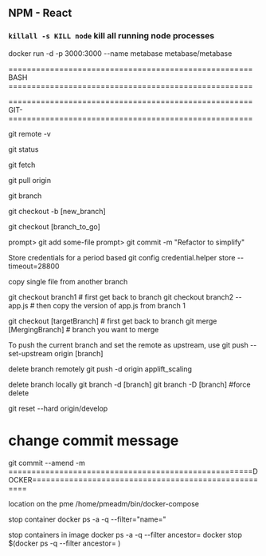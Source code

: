 
## NPM - React

### `killall -s KILL node` kill all running node processes




docker run -d -p 3000:3000 --name metabase metabase/metabase

===================================================== BASH =====================================================



===================================================== GIT- =====================================================

git remote -v

git status

git fetch

git pull origin

git branch

git checkout -b [new_branch]

git checkout [branch_to_go]

prompt> git add some-file
prompt> git commit -m "Refactor to simplify"


Store credentials for a period based
git config credential.helper store --timeout=28800

copy single file from another branch

git checkout branch1               # first get back to branch
git checkout branch2 -- app.js     # then copy the version of app.js from branch 1

git checkout [targetBranch]			# first get back to branch
git merge [MergingBranch]			# branch you want to merge

To push the current branch and set the remote as upstream, use
git push --set-upstream origin [branch]

delete branch remotely
git push -d origin applift_scaling

delete branch locally
git branch -d [branch]
git branch -D [branch] #force delete


git reset --hard origin/develop

# change commit message
git commit --amend -m
=====================================================DOCKER=====================================================

location on the pme /home/pmeadm/bin/docker-compose

stop container
docker ps -a -q --filter="name=<containerName>"

stop containers in image
docker ps -a -q  --filter ancestor=<image-name>
docker stop $(docker ps -q --filter ancestor=<image-name> )

